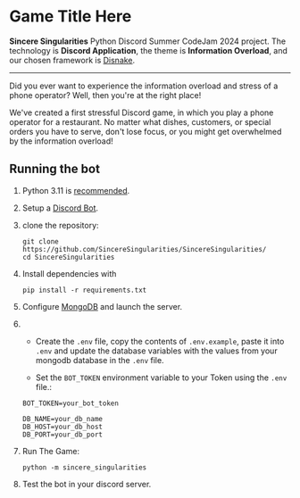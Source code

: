 # Game Title Here

**Sincere Singularities** Python Discord Summer CodeJam 2024 project.
The technology is **Discord Application**, the theme is **Information Overload**, and our chosen framework
is [Disnake](https://github.com/DisnakeDev/disnake/).

---

Did you ever want to experience the information overload and stress of a phone operator?
Well, then you're at the right place!

We've created a first stressful Discord game, in which you play a phone operator for a restaurant.
No matter what dishes, customers, or special orders you have to serve, don't lose focus, or you might get overwhelmed by
the information overload!

## Running the bot

1. Python 3.11 is [recommended](https://github.com/DisnakeDev/disnake/pull/1135#issuecomment-1847303628).
2. Setup a [Discord Bot](https://docs.disnake.dev/en/stable/discord.html). <!-- TODO: explain better once we have an idea on how the bot works (e.g. what permissions are required) -->
3. clone the repository:
    ```shell
   git clone https://github.com/SincereSingularities/SincereSingularities/
   cd SincereSingularities
    ```
4. Install dependencies with
   ```shell
   pip install -r requirements.txt
   ```

5. Configure  [MongoDB](https://www.prisma.io/dataguide/mongodb/setting-up-a-local-mongodb-database) and launch the server.
6.
   - Create the `.env` file, copy the contents of `.env.example`, paste it into `.env` and update the database variables with the values from your mongodb database in the `.env` file.

   - Set the `BOT_TOKEN` environment variable to your Token using the `.env` file.:
    ```shell
    BOT_TOKEN=your_bot_token

    DB_NAME=your_db_name
    DB_HOST=your_db_host
    DB_PORT=your_db_port
    ```

1. Run The Game:
   ```shell
   python -m sincere_singularities
    ```
2.  Test the bot in your discord server.
